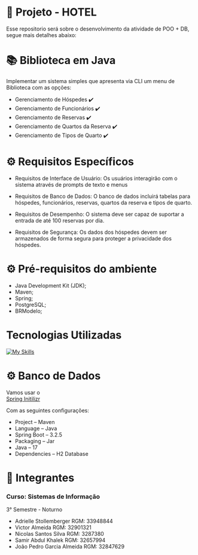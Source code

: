 # 📍 Projeto - HOTEL
Esse repositorio será sobre o desenvolvimento da atividade de POO + DB, segue mais detalhes abaixo:

# :books: Biblioteca em Java

Implementar um sistema simples que apresenta via CLI um menu de Biblioteca com as opções:
- Gerenciamento de Hóspedes ✔️
- Gerenciamento de Funcionários ✔️
- Gerenciamento de Reservas ✔️
- Gerenciamento de Quartos da Reserva ✔️
- Gerenciamento de Tipos de Quarto ✔️


<h1> ⚙  Requisitos Específicos  </h1>

- Requisitos de Interface de Usuário: Os usuários interagirão com o 
sistema através de prompts de texto e menus

- Requisitos de Banco de Dados: O banco de dados incluirá tabelas 
para hóspedes, funcionários, reservas, quartos da reserva e tipos de quarto.

- Requisitos de Desempenho: O sistema deve ser capaz de suportar a 
entrada de até 100 reservas por dia.

- Requisitos de Segurança: Os dados dos hóspedes devem ser 
armazenados de forma segura para proteger a 
privacidade dos hóspedes.

<h1> ⚙  Pré-requisitos do ambiente  </h1>

- Java Development Kit (JDK);
- Maven;
- Spring;
- PostgreSQL;
- BRModelo;

<div> 
  <h1>Tecnologias Utilizadas</h1>

[![My Skills](https://skillicons.dev/icons?i=github,java,vscode,spring,postgres)](https://skillicons.dev)
 </div>
<div>

<h1> ⚙ Banco de Dados </h1>

Vamos usar o  
<a href="https://start.spring.io/">Spring Initilizr</a> 

Com as seguintes configurações:

- Project – Maven
- Language – Java
- Spring Boot – 3.2.5
- Packaging – Jar
- Java – 17
- Dependencies – H2 Database

<h1> 👤 Integrantes </h1>
<h3>Curso: Sistemas de Informação </h3>
3° Semestre - Noturno

- Adrielle Stollemberger RGM: 33948844
- Victor Almeida RGM: 32901321
- Nicolas Santos Silva RGM: 3287380
- Samir Abdul Khalek RGM: 32657994
- João Pedro Garcia Almeida RGM: 32847629




